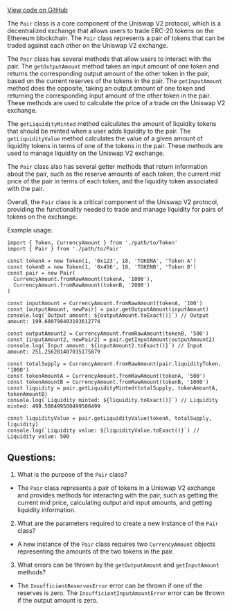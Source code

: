 [View code on GitHub](zoo-labs/zoo/blob/master/zdk/src/entities/Pair.ts)

The `Pair` class is a core component of the Uniswap V2 protocol, which is a decentralized exchange that allows users to trade ERC-20 tokens on the Ethereum blockchain. The `Pair` class represents a pair of tokens that can be traded against each other on the Uniswap V2 exchange. 

The `Pair` class has several methods that allow users to interact with the pair. The `getOutputAmount` method takes an input amount of one token and returns the corresponding output amount of the other token in the pair, based on the current reserves of the tokens in the pair. The `getInputAmount` method does the opposite, taking an output amount of one token and returning the corresponding input amount of the other token in the pair. These methods are used to calculate the price of a trade on the Uniswap V2 exchange.

The `getLiquidityMinted` method calculates the amount of liquidity tokens that should be minted when a user adds liquidity to the pair. The `getLiquidityValue` method calculates the value of a given amount of liquidity tokens in terms of one of the tokens in the pair. These methods are used to manage liquidity on the Uniswap V2 exchange.

The `Pair` class also has several getter methods that return information about the pair, such as the reserve amounts of each token, the current mid price of the pair in terms of each token, and the liquidity token associated with the pair.

Overall, the `Pair` class is a critical component of the Uniswap V2 protocol, providing the functionality needed to trade and manage liquidity for pairs of tokens on the exchange. 

Example usage:

```
import { Token, CurrencyAmount } from './path/to/Token'
import { Pair } from './path/to/Pair'

const tokenA = new Token(1, '0x123', 18, 'TOKENA', 'Token A')
const tokenB = new Token(1, '0x456', 18, 'TOKENB', 'Token B')
const pair = new Pair(
  CurrencyAmount.fromRawAmount(tokenA, '1000'),
  CurrencyAmount.fromRawAmount(tokenB, '2000')
)

const inputAmount = CurrencyAmount.fromRawAmount(tokenA, '100')
const [outputAmount, newPair] = pair.getOutputAmount(inputAmount)
console.log(`Output amount: ${outputAmount.toExact()}`) // Output amount: 199.600798403193612774

const outputAmount2 = CurrencyAmount.fromRawAmount(tokenB, '500')
const [inputAmount2, newPair2] = pair.getInputAmount(outputAmount2)
console.log(`Input amount: ${inputAmount2.toExact()}`) // Input amount: 251.256281407035175879

const totalSupply = CurrencyAmount.fromRawAmount(pair.liquidityToken, '1000')
const tokenAmountA = CurrencyAmount.fromRawAmount(tokenA, '500')
const tokenAmountB = CurrencyAmount.fromRawAmount(tokenB, '1000')
const liquidity = pair.getLiquidityMinted(totalSupply, tokenAmountA, tokenAmountB)
console.log(`Liquidity minted: ${liquidity.toExact()}`) // Liquidity minted: 499.500499500499500499

const liquidityValue = pair.getLiquidityValue(tokenA, totalSupply, liquidity)
console.log(`Liquidity value: ${liquidityValue.toExact()}`) // Liquidity value: 500
```
## Questions: 
 1. What is the purpose of the `Pair` class?
- The `Pair` class represents a pair of tokens in a Uniswap V2 exchange and provides methods for interacting with the pair, such as getting the current mid price, calculating output and input amounts, and getting liquidity information.

2. What are the parameters required to create a new instance of the `Pair` class?
- A new instance of the `Pair` class requires two `CurrencyAmount` objects representing the amounts of the two tokens in the pair.

3. What errors can be thrown by the `getOutputAmount` and `getInputAmount` methods?
- The `InsufficientReservesError` error can be thrown if one of the reserves is zero. The `InsufficientInputAmountError` error can be thrown if the output amount is zero.